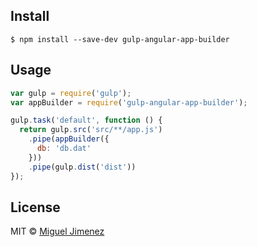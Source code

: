 ## Install

```
$ npm install --save-dev gulp-angular-app-builder
```


## Usage

```js
var gulp = require('gulp');
var appBuilder = require('gulp-angular-app-builder');

gulp.task('default', function () {
  return gulp.src('src/**/app.js')
    .pipe(appBuilder({
      db: 'db.dat'
    }))
    .pipe(gulp.dist('dist'))
});
```

## License

MIT © [Miguel Jimenez](https://github.com/miguelrjim)
